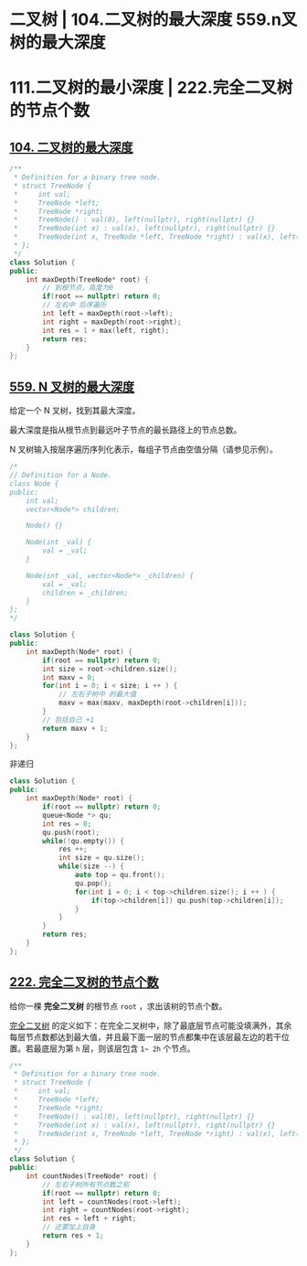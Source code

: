 # 二叉树 | 104.二叉树的最大深度  559.n叉树的最大深度

# 111.二叉树的最小深度 |  222.完全二叉树的节点个数



## [104. 二叉树的最大深度](https://leetcode.cn/problems/maximum-depth-of-binary-tree/description/)

```cpp
/**
 * Definition for a binary tree node.
 * struct TreeNode {
 *     int val;
 *     TreeNode *left;
 *     TreeNode *right;
 *     TreeNode() : val(0), left(nullptr), right(nullptr) {}
 *     TreeNode(int x) : val(x), left(nullptr), right(nullptr) {}
 *     TreeNode(int x, TreeNode *left, TreeNode *right) : val(x), left(left), right(right) {}
 * };
 */
class Solution {
public:
    int maxDepth(TreeNode* root) {
        // 到根节点，高度为0
        if(root == nullptr) return 0;
        // 左右中 后序遍历
        int left = maxDepth(root->left);
        int right = maxDepth(root->right);
        int res = 1 + max(left, right);
        return res;
    }
};
```

## [559. N 叉树的最大深度](https://leetcode.cn/problems/maximum-depth-of-n-ary-tree/description/)

给定一个 N 叉树，找到其最大深度。

最大深度是指从根节点到最远叶子节点的最长路径上的节点总数。

N 叉树输入按层序遍历序列化表示，每组子节点由空值分隔（请参见示例）。

```cpp
/*
// Definition for a Node.
class Node {
public:
    int val;
    vector<Node*> children;

    Node() {}

    Node(int _val) {
        val = _val;
    }

    Node(int _val, vector<Node*> _children) {
        val = _val;
        children = _children;
    }
};
*/

class Solution {
public:
    int maxDepth(Node* root) {
        if(root == nullptr) return 0;
        int size = root->children.size();
        int maxv = 0;
        for(int i = 0; i < size; i ++ ) {
            // 左右子树中 的最大值
            maxv = max(maxv, maxDepth(root->children[i]));
        }
        // 包括自己 +1
        return maxv + 1;
    }
};
```

非递归

```cpp
class Solution {
public:
    int maxDepth(Node* root) {
        if(root == nullptr) return 0;
        queue<Node *> qu;
        int res = 0;
        qu.push(root);
        while(!qu.empty()) {
            res ++;
            int size = qu.size();
            while(size --) {
                auto top = qu.front();
                qu.pop();
                for(int i = 0; i < top->children.size(); i ++ ) {
                    if(top->children[i]) qu.push(top->children[i]);
                }
            }
        }
        return res;
    }
};
```

## [222. 完全二叉树的节点个数](https://leetcode.cn/problems/count-complete-tree-nodes/description/)

给你一棵 **完全二叉树** 的根节点 `root` ，求出该树的节点个数。

[完全二叉树](https://baike.baidu.com/item/完全二叉树/7773232?fr=aladdin) 的定义如下：在完全二叉树中，除了最底层节点可能没填满外，其余每层节点数都达到最大值，并且最下面一层的节点都集中在该层最左边的若干位置。若最底层为第 `h` 层，则该层包含 `1~ 2h` 个节点。

```cpp
/**
 * Definition for a binary tree node.
 * struct TreeNode {
 *     int val;
 *     TreeNode *left;
 *     TreeNode *right;
 *     TreeNode() : val(0), left(nullptr), right(nullptr) {}
 *     TreeNode(int x) : val(x), left(nullptr), right(nullptr) {}
 *     TreeNode(int x, TreeNode *left, TreeNode *right) : val(x), left(left), right(right) {}
 * };
 */
class Solution {
public:
    int countNodes(TreeNode* root) {
        // 左右子树所有节点数之和
        if(root == nullptr) return 0;
        int left = countNodes(root->left);
        int right = countNodes(root->right);
        int res = left + right;
        // 还要加上自身
        return res + 1;
    }
};
```

